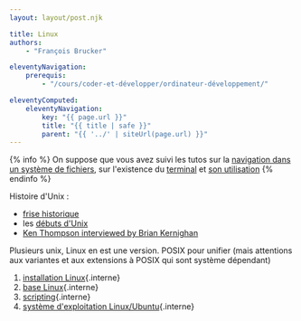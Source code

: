 ```yaml
---
layout: layout/post.njk

title: Linux
authors:
    - "François Brucker"

eleventyNavigation:
    prerequis:
        - "/cours/coder-et-développer/ordinateur-développement/"

eleventyComputed:
    eleventyNavigation:
        key: "{{ page.url }}"
        title: "{{ title | safe }}"
        parent: "{{ '../' | siteUrl(page.url) }}"
---
```


{% info %}
On suppose que vous avez suivi les tutos sur la [navigation dans un système de fichiers](/tutoriels/fichiers-navigation/), sur l'existence du [terminal](/tutoriels/terminal/) et [son utilisation](/tutoriels/terminal-utilisation)
{% endinfo %}

Histoire d'Unix :

- [frise historique](https://www.youtube.com/watch?v=AEsdyAeumVQ)
- les [débuts d'Unix](https://www.youtube.com/watch?v=boahlBmc-NY)
- [Ken Thompson interviewed by Brian Kernighan](https://www.youtube.com/watch?v=EY6q5dv_B-o&t=4s)

Plusieurs unix, Linux en est une version. POSIX pour unifier (mais attentions aux variantes et aux extensions à POSIX qui sont système dépendant)

1. [installation Linux](installation-linux){.interne}
2. [base Linux](bases-linux){.interne}
3. [scripting](scripting){.interne}
4. [système d'exploitation Linux/Ubuntu](./système-exploitation-linux){.interne}
